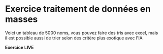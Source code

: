 # Exercice traitement de données en masses

Voici un tableau de 5000 noms, vous pouvez faire des tris avec excel, mais il est possible aussi de trier selon des critère plus exotique avec l'IA

**Exercice LIVE**